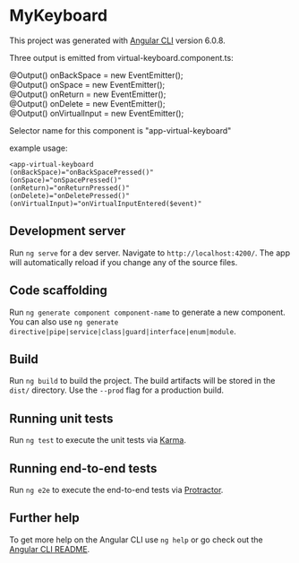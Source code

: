 # MyKeyboard

This project was generated with [Angular CLI](https://github.com/angular/angular-cli) version 6.0.8.

  Three output is emitted from virtual-keyboard.component.ts:
  
  @Output() onBackSpace = new EventEmitter(); <br />
  @Output() onSpace = new EventEmitter(); <br />
  @Output() onReturn = new EventEmitter(); <br />
  @Output() onDelete = new EventEmitter(); <br />
  @Output() onVirtualInput = new EventEmitter<string>(); <br />

  Selector name for this component is "app-virtual-keyboard"

  example usage:
  
    <app-virtual-keyboard
    (onBackSpace)="onBackSpacePressed()"
    (onSpace)="onSpacePressed()"
    (onReturn)="onReturnPressed()"
    (onDelete)="onDeletePressed()"
    (onVirtualInput)="onVirtualInputEntered($event)"
  >



## Development server

Run `ng serve` for a dev server. Navigate to `http://localhost:4200/`. The app will automatically reload if you change any of the source files.

## Code scaffolding

Run `ng generate component component-name` to generate a new component. You can also use `ng generate directive|pipe|service|class|guard|interface|enum|module`.

## Build

Run `ng build` to build the project. The build artifacts will be stored in the `dist/` directory. Use the `--prod` flag for a production build.

## Running unit tests

Run `ng test` to execute the unit tests via [Karma](https://karma-runner.github.io).

## Running end-to-end tests

Run `ng e2e` to execute the end-to-end tests via [Protractor](http://www.protractortest.org/).

## Further help

To get more help on the Angular CLI use `ng help` or go check out the [Angular CLI README](https://github.com/angular/angular-cli/blob/master/README.md).
